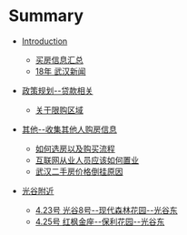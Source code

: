 # Summary

* [Introduction]()
  * [买房信息汇总](README.md)
  * [18年 武汉新闻](/新闻/2018_武汉.md)

* [政策规划--贷款相关]()
  * [关于限购区域](/政策/限购.md)
  
* [其他--收集其他人购房信息]()
  * [如何选房以及购买流程](/其他/qita.md)
  * [互联网从业人员应该如何置业](/其他/互联网从业人员应该如何置业.md)
  * [武汉二手房价格倒挂原因](/其他/武汉二手房价格倒挂原因.md)

* [光谷附近]()
  * [4.23号 光谷8号--现代森林花园--光谷东](/光谷圈/04-23.md)
  * [4.25号 红枫金座--保利花园--光谷东](/光谷圈/04-25.md)

